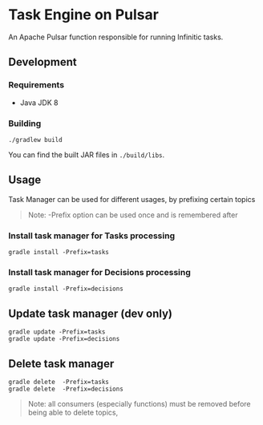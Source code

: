 # Task Engine on Pulsar

An Apache Pulsar function responsible for running Infinitic tasks.

## Development

### Requirements

- Java JDK 8

### Building

```shell script
./gradlew build
```

You can find the built JAR files in `./build/libs`.

## Usage

Task Manager can be used for different usages, by prefixing certain topics

> Note: -Prefix option can be used once and is remembered after

### Install task manager for Tasks processing

```shell script
gradle install -Prefix=tasks
```

### Install task manager for Decisions processing

```shell script
gradle install -Prefix=decisions
```

## Update task manager (dev only)

```shell script
gradle update -Prefix=tasks
gradle update -Prefix=decisions

```

## Delete task manager

```shell script
gradle delete  -Prefix=tasks
gradle delete  -Prefix=decisions
```

> Note:  all consumers (especially functions) must be removed before being able to delete topics,
